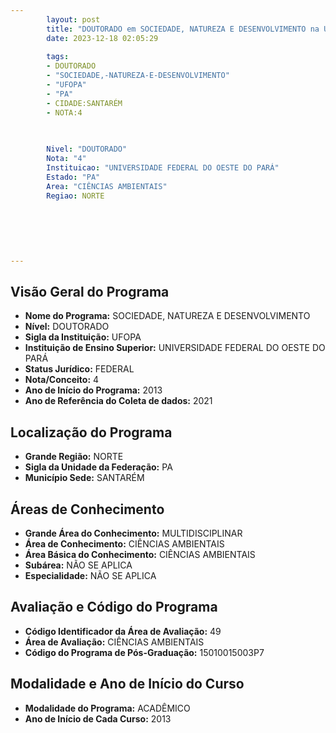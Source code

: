 ```yaml
---
        layout: post
        title: "DOUTORADO em SOCIEDADE, NATUREZA E DESENVOLVIMENTO na UFOPA  "
        date: 2023-12-18 02:05:29
     
        tags:
        - DOUTORADO
        - "SOCIEDADE,-NATUREZA-E-DESENVOLVIMENTO"
        - "UFOPA"
        - "PA"
        - CIDADE:SANTARÉM
        - NOTA:4
        
       

        Nivel: "DOUTORADO"
        Nota: "4"
        Instituicao: "UNIVERSIDADE FEDERAL DO OESTE DO PARÁ"
        Estado: "PA"
        Area: "CIÊNCIAS AMBIENTAIS"
        Regiao: NORTE
        
        
        
        
        
        
---
```

## Visão Geral do Programa
- **Nome do Programa:** SOCIEDADE, NATUREZA E DESENVOLVIMENTO
- **Nível:** DOUTORADO
- **Sigla da Instituição:** UFOPA
- **Instituição de Ensino Superior:** UNIVERSIDADE FEDERAL DO OESTE DO PARÁ
- **Status Jurídico:** FEDERAL
- **Nota/Conceito:** 4
- **Ano de Início do Programa:** 2013
- **Ano de Referência do Coleta de dados:** 2021

## Localização do Programa
- **Grande Região:** NORTE
- **Sigla da Unidade da Federação:** PA
- **Município Sede:** SANTARÉM

## Áreas de Conhecimento
- **Grande Área do Conhecimento:** MULTIDISCIPLINAR
- **Área de Conhecimento:** CIÊNCIAS AMBIENTAIS
- **Área Básica do Conhecimento:** CIÊNCIAS AMBIENTAIS
- **Subárea:** NÃO SE APLICA
- **Especialidade:** NÃO SE APLICA

## Avaliação e Código do Programa
- **Código Identificador da Área de Avaliação:** 49
- **Área de Avaliação:** CIÊNCIAS AMBIENTAIS
- **Código do Programa de Pós-Graduação:** 15010015003P7


## Modalidade e Ano de Início do Curso
- **Modalidade do Programa:** ACADÊMICO
- **Ano de Início de Cada Curso:** 2013
